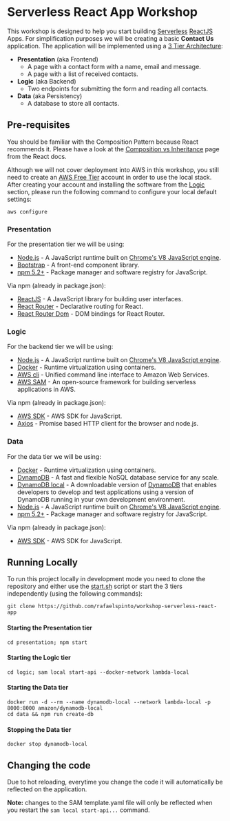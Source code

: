 # Serverless React App Workshop

This workshop is designed to help you start building [Serverless](https://martinfowler.com/articles/serverless.html) [ReactJS](https://reactjs.org/) Apps. For simplification purposes we will be creating a basic **Contact Us** application. The application will be implemented using a [3 Tier Architecture](https://en.wikipedia.org/wiki/Multitier_architecture#Three-tier_architecture):
- **Presentation** (aka Frontend)
  - A page with a contact form with a name, email and message.
  - A page with a list of received contacts.
- **Logic** (aka Backend)
  - Two endpoints for submitting the form and reading all contacts. 
- **Data** (aka Persistency)
  - A database to store all contacts.

## Pre-requisites

You should be familiar with the Composition Pattern because React recommends it. Please have a look at the [Composition vs Inheritance](https://reactjs.org/docs/composition-vs-inheritance.html) page from the React docs. 

Although we will not cover deployment into AWS in this workshop, you still need to create an [AWS Free Tier](https://aws.amazon.com/free/) account in order to use the local stack. After creating your account and installing the software from the [Logic](#Logic) section, please run the following command to configure your local default settings:

```
aws configure
```

### Presentation

For the presentation tier we will be using:
- [Node.js](https://nodejs.org/) - A JavaScript runtime built on [Chrome's V8 JavaScript engine](https://developers.google.com/v8/).
- [Bootstrap](https://getbootstrap.com/) - A front-end component library.
- [npm 5.2+](https://www.npmjs.com/) - Package manager and software registry for JavaScript.

Via npm (already in package.json):
  - [ReactJS](https://reactjs.org/) - A JavaScript library for building user interfaces.
  - [React Router](https://github.com/ReactTraining/react-router) - Declarative routing for React.
  - [React Router Dom](https://github.com/ReactTraining/react-router/tree/master/packages/react-router-dom) - DOM bindings for React Router.

### Logic

For the backend tier we will be using:
- [Node.js](https://nodejs.org/) - A JavaScript runtime built on [Chrome's V8 JavaScript engine](https://developers.google.com/v8/).
- [Docker](https://www.docker.com/get-started) - Runtime virtualization using containers.
- [AWS cli](https://github.com/aws/aws-cli) - Unified command line interface to Amazon Web Services.
- [AWS SAM](https://aws.amazon.com/serverless/sam/#Install_SAM_CLI) - An open-source framework for building serverless applications in AWS.

Via npm (already in package.json):
- [AWS SDK](https://github.com/aws/aws-sdk-js) - AWS SDK for JavaScript.
- [Axios](https://github.com/axios/axios) - Promise based HTTP client for the browser and node.js.

### Data

For the data tier we will be using:
- [Docker](https://www.docker.com/get-started) - Runtime virtualization using containers.
- [DynamoDB](https://aws.amazon.com/dynamodb/) - A fast and flexible NoSQL database service for any scale. 
- [DynamoDB local](https://hub.docker.com/r/amazon/dynamodb-local/) - A downloadable version of [DynamoDB](https://aws.amazon.com/dynamodb/) that enables developers to develop and test applications using a version of DynamoDB running in your own development environment.
- [Node.js](https://nodejs.org/) - A JavaScript runtime built on [Chrome's V8 JavaScript engine](https://developers.google.com/v8/).
- [npm 5.2+](https://www.npmjs.com/) - Package manager and software registry for JavaScript.

Via npm (already in package.json):
  - [AWS SDK](https://github.com/aws/aws-sdk-js) - AWS SDK for JavaScript.

## Running Locally

To run this project locally in development mode you need to clone the repository and either use the [start.sh](start.sh) script or start the 3 tiers independently (using the following commands):

```
git clone https://github.com/rafaelspinto/workshop-serverless-react-app
```

#### Starting the Presentation tier
```
cd presentation; npm start
```

#### Starting the Logic tier
```
cd logic; sam local start-api --docker-network lambda-local
```

#### Starting the Data tier
```
docker run -d --rm --name dynamodb-local --network lambda-local -p 8000:8000 amazon/dynamodb-local
cd data && npm run create-db
```
#### Stopping the Data tier

```
docker stop dynamodb-local
```

## Changing the code

Due to hot reloading, everytime you change the code it will automatically be reflected on the application.

**Note:** changes to the SAM template.yaml file will only be reflected when you restart the ```sam local start-api...``` command.